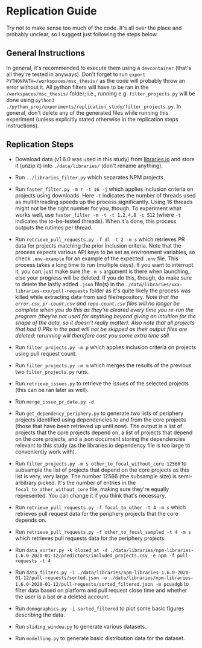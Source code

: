 
# Replication Guide

Try not to make sense too much of the code. 
It's all over the place and probably unclear, so I suggest just following the steps below.

## General Instructions
In general, it's recommended to execute them using a ``devcontainer`` (that's all they're tested in anyways).
Don't forget to run ``export PYTHONPATH=/workspaces/msc_thesis/`` as the code will probably throw an error without it.
All python filters will have to be ran in the ``/workspaces/msc_thesis/`` folder; i.e., running e.g. ``filter_projects.py`` will be done using ``python3 ./python_proj/experiments/replication_study/filter_projects.py``.
In general, don't delete any of the generated files while running this experiment (unless explicitly stated otherwise in the replication steps instructions).

## Replication Steps
- Download data (v1.6.0 was used in this study) from [libraries.io](libraries.io/data) and store it (unzip it) into ``./data/libraries/`` (don't rename anything).
- Run ``../libraries_filter.py`` which separates NPM projects.
- Run ``faster_filter.py -m r -t 16 -j`` which applies inclusion criteria on projects using downloads.
  Here ``-t`` indicates the number of threads used as multithreading speeds up the process significantly. 
  Using 16 threads might not be the right number for you, though.
  To experiment what works well, use ``faster_filter -m -t -t 1,2,4,8 -c 512`` (where ``-t`` indicates the to-be-tested threads).
  When it's done, this process outputs the rutimes per thread.
- Run ``retrieve_pull_requests.py -f dl -t 2 -m s`` which retrieves PR data for projects matching the prior inclusion criteria.
  Note that the process expects various API keys to be set as environment variables, so check ``.env-example`` for an example of the expected ``.env`` file.
  This process takes a long time to run (multiple days).
  If you want to interrupt it, you can; just make sure the ``-m s`` argument is there when launching, else your progress will be deleted.
  If you do this, though, do make sure to delete the lastly added ``.json`` file(s) in the ``./data/libraries/xxx-libraries-xxx/pull-requests`` folder as it's quite likely the process was killed while extracting data from said file/repository.
  _Note that the ``error.csv``, ``pr-count.csv`` and ``repo-count.csv`` files will no longer be complete when you do this as they're cleared every time you re-run the program (they're not used for anything beyond giving an intuition for the shape of the data, so it doesn't really matter)._
  _Also note that all projects that had 0 PRs in the past will not be skipped as their output files are deleted; rerunning will therefore cost you some extra time still._
- Run ``filter_projects.py -m p`` which applies inclusion criteria on projects using pull request count.
- Run ``filter_projects.py -m m`` which merges the results of the previous two ``filter_projects.py`` runs.
- Run ``retrieve_issues.py`` to retrieve the issues of the selected projects (this can be ran later as well).
- Run ``merge_issue_pr_data.py -d``

- Run ``get_dependency_periphery.py`` to generate two lists of periphery projects identified using dependencies to and from the core projects (those that have been retrieved up until now).
  The output is a list of projects that the core projects depend on, a list of projects that depend on the core projects, and a json document storing the dependencies relevant to this study (as the libraries.io dependency file is too large to conveniently work with).
- Run ``filter_projects.py -m s other_to_focal_without_core 12566`` to subsample the list of projects that depend on the core projects as this list is very, very large.
  The number 12566 (the subsample size) is semi-arbitrary picked.
  It's the number of entries in the ``focal_to_other_without_core`` file, making sure they're equally represented.
  You can change it if you think that's necessary.
- Run ``retrieve_pull_requests.py -f focal_to_other -t 4 -m s`` which retrieves pull request data for the periphery projects that the core depends on.
- Run ``retrieve_pull_requests.py -f other_to_focal_sampled -t 4 -m s`` which retrieves pull requests data for the periphery projects.

- Run ``data_sorter.py -k closed_at -d ./data/libraries/npm-libraries-1.6.0-2020-01-12/predictors/included_projects.csv -e npm -f pull-requests -t 4``
- Run ``data_filters.py -i ./data/libraries/npm-libraries-1.6.0-2020-01-12/pull-requests/sorted.json -o ./data/libraries/npm-libraries-1.6.0-2020-01-12/pull-requests/sorted_filtered.json -m pcuadgb`` to filter data based on platform and pull request close time and whether the user is a bot or a deleted account.
- Run ``demographics.py -i sorted_filtered`` to plot some basic figures describing the data.
- Run ``sliding_window.py`` to generate various datasets.
- Run ``modelling.py`` to generate basic distribution data for the dataset.
